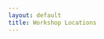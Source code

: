 ```yaml
---
layout: default
title: Workshop Locations
---
```

<link rel="stylesheet" type="text/css" href="http://bridgefoundry.org/workshop-map/workshop-map.css">
<script src="http://d3js.org/d3.v4.min.js"></script>
<script src="http://d3js.org/topojson.v2.min.js"></script>
<script src="http://bridgefoundry.org/workshop-map/workshop-map.js" type="text/javascript"></script>

<div id="map"></div>
<script>
  d3.select("#map").call(workshopMap());
</script>
